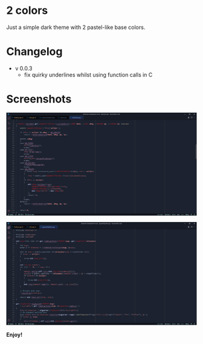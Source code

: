 # 2 colors

Just a simple dark theme with 2 pastel-like base colors.


# Changelog

* v 0.0.3
	* fix quirky underlines whilst using function calls in C


# Screenshots

![Snip 1](https://github.com/makuke1234/2-colors/raw/master/Images/Snip1.PNG)

![Snip 2](https://github.com/makuke1234/2-colors/raw/master/Images/Snip2.PNG)

**Enjoy!**
